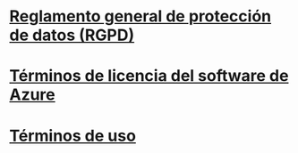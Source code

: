 
# [Reglamento general de protección de datos (RGPD)](gdpr.md)
# [Términos de licencia del software de Azure](/legal/information-protection/software-license-terms)
# [Términos de uso](/legal/termsofuse)
<!-->
<!--## [Euskera](software-license-terms-eu-es.md)-->
<!--## [Búlgaro](software-license-terms-bg-bg.md)-->
<!--## [Catalán ](software-license-terms-ca-es.md)-->
<!--## [Chino (simplificado)](software-license-terms-zh-tw.md)-->
<!--## [Chino (tradicional)](software-license-terms-zh-cn.md)-->
<!--## [Croata](software-license-terms-hr-hr.md)-->
<!--## [Checo](software-license-terms-cs-cz.md)-->
<!--## [Danés](software-license-terms-da-dk.md)-->
<!--## [Neerlandés](software-license-terms-nl-nl.md)-->
<!--## [Estonio](software-license-terms-et-ee.md)-->
<!--## [Finés](software-license-terms-fi-fi.md)-->
<!--## [Francés](software-license-terms-fr-fr.md)-->
<!--## [Gallego](software-license-terms-gl-es.md)-->
<!--## [Alemán](software-license-terms-de-de.md)-->
<!--## [Griego](software-license-terms-el-gr.md)-->
<!--## [Hindi](software-license-terms-hi-in.md)-->
<!--## [Húngaro](software-license-terms-hu-hu.md)-->
<!--## [Indonesio](software-license-terms-id-id.md)-->
<!--## [Italiano](software-license-terms-it-it.md)-->
<!--## [Japonés](software-license-terms-ja-jp.md)-->
<!--## [Kazajo](software-license-terms-kk-kz.md)-->
<!--## [Coreano](software-license-terms-ko-kr.md)-->
<!--## [Letón](software-license-terms-lv-lv.md)-->
<!--## [Lituano](software-license-terms-lt-lt.md)-->
<!--## [Malayo](software-license-terms-ms-my.md)-->
<!--## [Noruego](software-license-terms-nb-no.md)-->
<!--## [Polaco](software-license-terms-pl-pl.md)-->
<!--## [Portugués (Brasil)](software-license-terms-pt-br.md)-->
<!--## [Portugués (Portugal)](software-license-terms-pt-pt.md)-->
<!--## [Rumano](software-license-terms-ro-ro.md)-->
<!--## [Ruso](software-license-terms-ru-ru.md)-->
<!--## [Serbio (Cirílico)](software-license-terms-cy-sr-sp.md)-->
<!--## [Serbio (Latín)](software-license-terms-lt-sr-sp.md)-->
<!--## [Eslovaco](software-license-terms-sk-sk.md)-->
<!--## [Esloveno](software-license-terms-sl-si.md)-->
<!--## [Español](software-license-terms-es-es.md)-->
<!--## [Sueco](software-license-terms-sv-se.md)-->
<!--## [Tailandés](software-license-terms-th-th.md)-->
<!--## [Turco](software-license-terms-tr-tr.md)-->
<!--## [Ucraniano](software-license-terms-uk-ua.md)-->
<!--## [Valenciano](software-license-terms-val.md)-->
<!--## [Vietnamita](software-license-terms-vi-vn.md)-->

